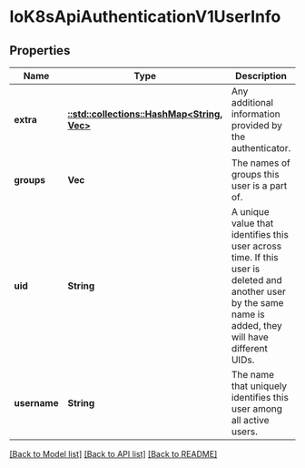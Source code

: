 # IoK8sApiAuthenticationV1UserInfo

## Properties
Name | Type | Description | Notes
------------ | ------------- | ------------- | -------------
**extra** | [**::std::collections::HashMap<String, Vec<String>>**](array.md) | Any additional information provided by the authenticator. | [optional] 
**groups** | **Vec<String>** | The names of groups this user is a part of. | [optional] 
**uid** | **String** | A unique value that identifies this user across time. If this user is deleted and another user by the same name is added, they will have different UIDs. | [optional] 
**username** | **String** | The name that uniquely identifies this user among all active users. | [optional] 

[[Back to Model list]](../README.md#documentation-for-models) [[Back to API list]](../README.md#documentation-for-api-endpoints) [[Back to README]](../README.md)


